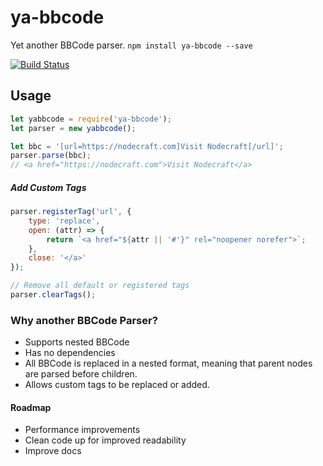 # ya-bbcode
Yet another BBCode parser.
`npm install ya-bbcode --save`

[![Build Status](https://travis-ci.org/nodecraft/ya-bbcode.svg?branch=master)](https://travis-ci.org/nodecraft/ya-bbcode)

## Usage

```javascript
let yabbcode = require('ya-bbcode');
let parser = new yabbcode();

let bbc = '[url=https://nodecraft.com]Visit Nodecraft[/url]';
parser.parse(bbc);
// <a href="https://nodecraft.com">Visit Nodecraft</a>
```

##### Add Custom Tags

```javascript
parser.registerTag('url', {
	type: 'replace',
	open: (attr) => {
		return `<a href="${attr || '#'}" rel="noopener norefer">`;
	},
	close: '</a>'
});

// Remove all default or registered tags
parser.clearTags();
```

### Why another BBCode Parser?
 - Supports nested BBCode
 - Has no dependencies
 - All BBCode is replaced in a nested format, meaning that parent nodes are parsed before children.
 - Allows custom tags to be replaced or added.

#### Roadmap
 - Performance improvements
 - Clean code up for improved readability
 - Improve docs
